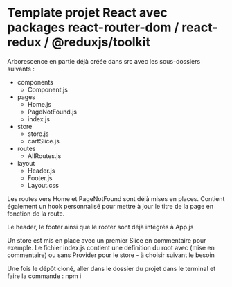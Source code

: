 # Template projet React avec packages react-router-dom / react-redux / @reduxjs/toolkit
  
Arborescence en partie déjà créée dans src avec les sous-dossiers suivants :

- components
    + Component.js
- pages
    + Home.js
    + PageNotFound.js
    + index.js
- store
    + store.js
    + cartSlice.js
- routes
    + AllRoutes.js
- layout
    + Header.js
    + Footer.js
    + Layout.css

Les routes vers Home et PageNotFound sont déjà mises en places.
Contient également un hook personnalisé pour mettre à jour le titre 
de la page en fonction de la route.

Le header, le footer ainsi que le rooter sont déjà intégrés à App.js

Un store est mis en place avec un premier Slice en commentaire pour exemple. 
Le fichier index.js contient une définition du root avec (mise en commentaire) 
ou sans Provider pour le store - à choisir suivant le besoin

Une fois le dépôt cloné, aller dans le dossier du projet dans le terminal et faire 
la commande : npm i





